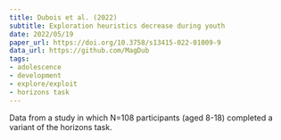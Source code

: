 ```yaml
---
title: Dubois et al. (2022)
subtitle: Exploration heuristics decrease during youth
date: 2022/05/19
paper_url: https://doi.org/10.3758/s13415-022-01009-9
data_url: https://github.com/MagDub
tags:
- adolescence
- development
- explore/exploit
- horizons task
---
```


Data from a study in which N=108 participants (aged 8-18) completed a variant of the horizons task.
